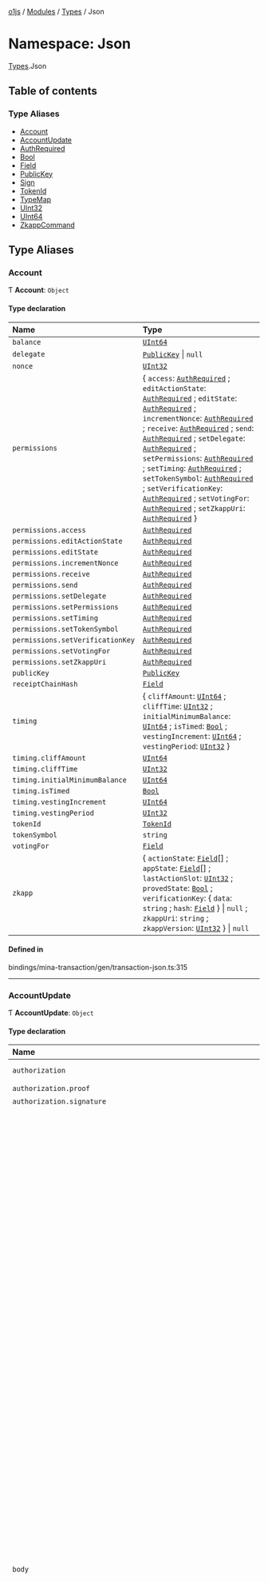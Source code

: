 [o1js](../README.md) / [Modules](../modules.md) / [Types](Types.md) / Json

# Namespace: Json

[Types](Types.md).Json

## Table of contents

### Type Aliases

- [Account](Types.Json.md#account)
- [AccountUpdate](Types.Json.md#accountupdate)
- [AuthRequired](Types.Json.md#authrequired)
- [Bool](Types.Json.md#bool)
- [Field](Types.Json.md#field)
- [PublicKey](Types.Json.md#publickey)
- [Sign](Types.Json.md#sign)
- [TokenId](Types.Json.md#tokenid)
- [TypeMap](Types.Json.md#typemap)
- [UInt32](Types.Json.md#uint32)
- [UInt64](Types.Json.md#uint64)
- [ZkappCommand](Types.Json.md#zkappcommand)

## Type Aliases

### Account

Ƭ **Account**: `Object`

#### Type declaration

| Name | Type |
| :------ | :------ |
| `balance` | [`UInt64`](Types.Json.md#uint64) |
| `delegate` | [`PublicKey`](Types.Json.md#publickey) \| ``null`` |
| `nonce` | [`UInt32`](Types.Json.md#uint32) |
| `permissions` | { `access`: [`AuthRequired`](Types.Json.md#authrequired) ; `editActionState`: [`AuthRequired`](Types.Json.md#authrequired) ; `editState`: [`AuthRequired`](Types.Json.md#authrequired) ; `incrementNonce`: [`AuthRequired`](Types.Json.md#authrequired) ; `receive`: [`AuthRequired`](Types.Json.md#authrequired) ; `send`: [`AuthRequired`](Types.Json.md#authrequired) ; `setDelegate`: [`AuthRequired`](Types.Json.md#authrequired) ; `setPermissions`: [`AuthRequired`](Types.Json.md#authrequired) ; `setTiming`: [`AuthRequired`](Types.Json.md#authrequired) ; `setTokenSymbol`: [`AuthRequired`](Types.Json.md#authrequired) ; `setVerificationKey`: [`AuthRequired`](Types.Json.md#authrequired) ; `setVotingFor`: [`AuthRequired`](Types.Json.md#authrequired) ; `setZkappUri`: [`AuthRequired`](Types.Json.md#authrequired)  } |
| `permissions.access` | [`AuthRequired`](Types.Json.md#authrequired) |
| `permissions.editActionState` | [`AuthRequired`](Types.Json.md#authrequired) |
| `permissions.editState` | [`AuthRequired`](Types.Json.md#authrequired) |
| `permissions.incrementNonce` | [`AuthRequired`](Types.Json.md#authrequired) |
| `permissions.receive` | [`AuthRequired`](Types.Json.md#authrequired) |
| `permissions.send` | [`AuthRequired`](Types.Json.md#authrequired) |
| `permissions.setDelegate` | [`AuthRequired`](Types.Json.md#authrequired) |
| `permissions.setPermissions` | [`AuthRequired`](Types.Json.md#authrequired) |
| `permissions.setTiming` | [`AuthRequired`](Types.Json.md#authrequired) |
| `permissions.setTokenSymbol` | [`AuthRequired`](Types.Json.md#authrequired) |
| `permissions.setVerificationKey` | [`AuthRequired`](Types.Json.md#authrequired) |
| `permissions.setVotingFor` | [`AuthRequired`](Types.Json.md#authrequired) |
| `permissions.setZkappUri` | [`AuthRequired`](Types.Json.md#authrequired) |
| `publicKey` | [`PublicKey`](Types.Json.md#publickey) |
| `receiptChainHash` | [`Field`](Types.Json.md#field) |
| `timing` | { `cliffAmount`: [`UInt64`](Types.Json.md#uint64) ; `cliffTime`: [`UInt32`](Types.Json.md#uint32) ; `initialMinimumBalance`: [`UInt64`](Types.Json.md#uint64) ; `isTimed`: [`Bool`](Types.Json.md#bool) ; `vestingIncrement`: [`UInt64`](Types.Json.md#uint64) ; `vestingPeriod`: [`UInt32`](Types.Json.md#uint32)  } |
| `timing.cliffAmount` | [`UInt64`](Types.Json.md#uint64) |
| `timing.cliffTime` | [`UInt32`](Types.Json.md#uint32) |
| `timing.initialMinimumBalance` | [`UInt64`](Types.Json.md#uint64) |
| `timing.isTimed` | [`Bool`](Types.Json.md#bool) |
| `timing.vestingIncrement` | [`UInt64`](Types.Json.md#uint64) |
| `timing.vestingPeriod` | [`UInt32`](Types.Json.md#uint32) |
| `tokenId` | [`TokenId`](Types.Json.md#tokenid) |
| `tokenSymbol` | `string` |
| `votingFor` | [`Field`](Types.Json.md#field) |
| `zkapp` | { `actionState`: [`Field`](Types.Json.md#field)[] ; `appState`: [`Field`](Types.Json.md#field)[] ; `lastActionSlot`: [`UInt32`](Types.Json.md#uint32) ; `provedState`: [`Bool`](Types.Json.md#bool) ; `verificationKey`: { `data`: `string` ; `hash`: [`Field`](Types.Json.md#field)  } \| ``null`` ; `zkappUri`: `string` ; `zkappVersion`: [`UInt32`](Types.Json.md#uint32)  } \| ``null`` |

#### Defined in

bindings/mina-transaction/gen/transaction-json.ts:315

___

### AccountUpdate

Ƭ **AccountUpdate**: `Object`

#### Type declaration

| Name | Type |
| :------ | :------ |
| `authorization` | { `proof`: `string` \| ``null`` ; `signature`: `string` \| ``null``  } |
| `authorization.proof` | `string` \| ``null`` |
| `authorization.signature` | `string` \| ``null`` |
| `body` | { `actions`: [`Field`](Types.Json.md#field)[][] ; `authorizationKind`: { `isProved`: [`Bool`](Types.Json.md#bool) ; `isSigned`: [`Bool`](Types.Json.md#bool) ; `verificationKeyHash`: [`Field`](Types.Json.md#field)  } ; `balanceChange`: { `magnitude`: [`UInt64`](Types.Json.md#uint64) ; `sgn`: [`Sign`](Types.Json.md#sign)  } ; `callData`: [`Field`](Types.Json.md#field) ; `callDepth`: `number` ; `events`: [`Field`](Types.Json.md#field)[][] ; `implicitAccountCreationFee`: [`Bool`](Types.Json.md#bool) ; `incrementNonce`: [`Bool`](Types.Json.md#bool) ; `mayUseToken`: { `inheritFromParent`: [`Bool`](Types.Json.md#bool) ; `parentsOwnToken`: [`Bool`](Types.Json.md#bool)  } ; `preconditions`: { `account`: { `actionState`: [`Field`](Types.Json.md#field) \| ``null`` ; `balance`: { `lower`: [`UInt64`](Types.Json.md#uint64) ; `upper`: [`UInt64`](Types.Json.md#uint64)  } \| ``null`` ; `delegate`: [`PublicKey`](Types.Json.md#publickey) \| ``null`` ; `isNew`: [`Bool`](Types.Json.md#bool) \| ``null`` ; `nonce`: { `lower`: [`UInt32`](Types.Json.md#uint32) ; `upper`: [`UInt32`](Types.Json.md#uint32)  } \| ``null`` ; `provedState`: [`Bool`](Types.Json.md#bool) \| ``null`` ; `receiptChainHash`: [`Field`](Types.Json.md#field) \| ``null`` ; `state`: ([`Field`](Types.Json.md#field) \| ``null``)[]  } ; `network`: { `blockchainLength`: { `lower`: [`UInt32`](Types.Json.md#uint32) ; `upper`: [`UInt32`](Types.Json.md#uint32)  } \| ``null`` ; `globalSlotSinceGenesis`: { `lower`: [`UInt32`](Types.Json.md#uint32) ; `upper`: [`UInt32`](Types.Json.md#uint32)  } \| ``null`` ; `minWindowDensity`: { `lower`: [`UInt32`](Types.Json.md#uint32) ; `upper`: [`UInt32`](Types.Json.md#uint32)  } \| ``null`` ; `nextEpochData`: { `epochLength`: { `lower`: [`UInt32`](Types.Json.md#uint32) ; `upper`: [`UInt32`](Types.Json.md#uint32)  } \| ``null`` ; `ledger`: { `hash`: [`Field`](Types.Json.md#field) \| ``null`` ; `totalCurrency`: { `lower`: [`UInt64`](Types.Json.md#uint64) ; `upper`: [`UInt64`](Types.Json.md#uint64)  } \| ``null``  } ; `lockCheckpoint`: [`Field`](Types.Json.md#field) \| ``null`` ; `seed`: [`Field`](Types.Json.md#field) \| ``null`` ; `startCheckpoint`: [`Field`](Types.Json.md#field) \| ``null``  } ; `snarkedLedgerHash`: [`Field`](Types.Json.md#field) \| ``null`` ; `stakingEpochData`: { `epochLength`: { `lower`: [`UInt32`](Types.Json.md#uint32) ; `upper`: [`UInt32`](Types.Json.md#uint32)  } \| ``null`` ; `ledger`: { `hash`: [`Field`](Types.Json.md#field) \| ``null`` ; `totalCurrency`: { `lower`: [`UInt64`](Types.Json.md#uint64) ; `upper`: [`UInt64`](Types.Json.md#uint64)  } \| ``null``  } ; `lockCheckpoint`: [`Field`](Types.Json.md#field) \| ``null`` ; `seed`: [`Field`](Types.Json.md#field) \| ``null`` ; `startCheckpoint`: [`Field`](Types.Json.md#field) \| ``null``  } ; `totalCurrency`: { `lower`: [`UInt64`](Types.Json.md#uint64) ; `upper`: [`UInt64`](Types.Json.md#uint64)  } \| ``null``  } ; `validWhile`: { `lower`: [`UInt32`](Types.Json.md#uint32) ; `upper`: [`UInt32`](Types.Json.md#uint32)  } \| ``null``  } ; `publicKey`: [`PublicKey`](Types.Json.md#publickey) ; `tokenId`: [`TokenId`](Types.Json.md#tokenid) ; `update`: { `appState`: ([`Field`](Types.Json.md#field) \| ``null``)[] ; `delegate`: [`PublicKey`](Types.Json.md#publickey) \| ``null`` ; `permissions`: { `access`: [`AuthRequired`](Types.Json.md#authrequired) ; `editActionState`: [`AuthRequired`](Types.Json.md#authrequired) ; `editState`: [`AuthRequired`](Types.Json.md#authrequired) ; `incrementNonce`: [`AuthRequired`](Types.Json.md#authrequired) ; `receive`: [`AuthRequired`](Types.Json.md#authrequired) ; `send`: [`AuthRequired`](Types.Json.md#authrequired) ; `setDelegate`: [`AuthRequired`](Types.Json.md#authrequired) ; `setPermissions`: [`AuthRequired`](Types.Json.md#authrequired) ; `setTiming`: [`AuthRequired`](Types.Json.md#authrequired) ; `setTokenSymbol`: [`AuthRequired`](Types.Json.md#authrequired) ; `setVerificationKey`: [`AuthRequired`](Types.Json.md#authrequired) ; `setVotingFor`: [`AuthRequired`](Types.Json.md#authrequired) ; `setZkappUri`: [`AuthRequired`](Types.Json.md#authrequired)  } \| ``null`` ; `timing`: { `cliffAmount`: [`UInt64`](Types.Json.md#uint64) ; `cliffTime`: [`UInt32`](Types.Json.md#uint32) ; `initialMinimumBalance`: [`UInt64`](Types.Json.md#uint64) ; `vestingIncrement`: [`UInt64`](Types.Json.md#uint64) ; `vestingPeriod`: [`UInt32`](Types.Json.md#uint32)  } \| ``null`` ; `tokenSymbol`: `string` \| ``null`` ; `verificationKey`: { `data`: `string` ; `hash`: [`Field`](Types.Json.md#field)  } \| ``null`` ; `votingFor`: [`Field`](Types.Json.md#field) \| ``null`` ; `zkappUri`: `string` \| ``null``  } ; `useFullCommitment`: [`Bool`](Types.Json.md#bool)  } |
| `body.actions` | [`Field`](Types.Json.md#field)[][] |
| `body.authorizationKind` | { `isProved`: [`Bool`](Types.Json.md#bool) ; `isSigned`: [`Bool`](Types.Json.md#bool) ; `verificationKeyHash`: [`Field`](Types.Json.md#field)  } |
| `body.authorizationKind.isProved` | [`Bool`](Types.Json.md#bool) |
| `body.authorizationKind.isSigned` | [`Bool`](Types.Json.md#bool) |
| `body.authorizationKind.verificationKeyHash` | [`Field`](Types.Json.md#field) |
| `body.balanceChange` | { `magnitude`: [`UInt64`](Types.Json.md#uint64) ; `sgn`: [`Sign`](Types.Json.md#sign)  } |
| `body.balanceChange.magnitude` | [`UInt64`](Types.Json.md#uint64) |
| `body.balanceChange.sgn` | [`Sign`](Types.Json.md#sign) |
| `body.callData` | [`Field`](Types.Json.md#field) |
| `body.callDepth` | `number` |
| `body.events` | [`Field`](Types.Json.md#field)[][] |
| `body.implicitAccountCreationFee` | [`Bool`](Types.Json.md#bool) |
| `body.incrementNonce` | [`Bool`](Types.Json.md#bool) |
| `body.mayUseToken` | { `inheritFromParent`: [`Bool`](Types.Json.md#bool) ; `parentsOwnToken`: [`Bool`](Types.Json.md#bool)  } |
| `body.mayUseToken.inheritFromParent` | [`Bool`](Types.Json.md#bool) |
| `body.mayUseToken.parentsOwnToken` | [`Bool`](Types.Json.md#bool) |
| `body.preconditions` | { `account`: { `actionState`: [`Field`](Types.Json.md#field) \| ``null`` ; `balance`: { `lower`: [`UInt64`](Types.Json.md#uint64) ; `upper`: [`UInt64`](Types.Json.md#uint64)  } \| ``null`` ; `delegate`: [`PublicKey`](Types.Json.md#publickey) \| ``null`` ; `isNew`: [`Bool`](Types.Json.md#bool) \| ``null`` ; `nonce`: { `lower`: [`UInt32`](Types.Json.md#uint32) ; `upper`: [`UInt32`](Types.Json.md#uint32)  } \| ``null`` ; `provedState`: [`Bool`](Types.Json.md#bool) \| ``null`` ; `receiptChainHash`: [`Field`](Types.Json.md#field) \| ``null`` ; `state`: ([`Field`](Types.Json.md#field) \| ``null``)[]  } ; `network`: { `blockchainLength`: { `lower`: [`UInt32`](Types.Json.md#uint32) ; `upper`: [`UInt32`](Types.Json.md#uint32)  } \| ``null`` ; `globalSlotSinceGenesis`: { `lower`: [`UInt32`](Types.Json.md#uint32) ; `upper`: [`UInt32`](Types.Json.md#uint32)  } \| ``null`` ; `minWindowDensity`: { `lower`: [`UInt32`](Types.Json.md#uint32) ; `upper`: [`UInt32`](Types.Json.md#uint32)  } \| ``null`` ; `nextEpochData`: { `epochLength`: { `lower`: [`UInt32`](Types.Json.md#uint32) ; `upper`: [`UInt32`](Types.Json.md#uint32)  } \| ``null`` ; `ledger`: { `hash`: [`Field`](Types.Json.md#field) \| ``null`` ; `totalCurrency`: { `lower`: [`UInt64`](Types.Json.md#uint64) ; `upper`: [`UInt64`](Types.Json.md#uint64)  } \| ``null``  } ; `lockCheckpoint`: [`Field`](Types.Json.md#field) \| ``null`` ; `seed`: [`Field`](Types.Json.md#field) \| ``null`` ; `startCheckpoint`: [`Field`](Types.Json.md#field) \| ``null``  } ; `snarkedLedgerHash`: [`Field`](Types.Json.md#field) \| ``null`` ; `stakingEpochData`: { `epochLength`: { `lower`: [`UInt32`](Types.Json.md#uint32) ; `upper`: [`UInt32`](Types.Json.md#uint32)  } \| ``null`` ; `ledger`: { `hash`: [`Field`](Types.Json.md#field) \| ``null`` ; `totalCurrency`: { `lower`: [`UInt64`](Types.Json.md#uint64) ; `upper`: [`UInt64`](Types.Json.md#uint64)  } \| ``null``  } ; `lockCheckpoint`: [`Field`](Types.Json.md#field) \| ``null`` ; `seed`: [`Field`](Types.Json.md#field) \| ``null`` ; `startCheckpoint`: [`Field`](Types.Json.md#field) \| ``null``  } ; `totalCurrency`: { `lower`: [`UInt64`](Types.Json.md#uint64) ; `upper`: [`UInt64`](Types.Json.md#uint64)  } \| ``null``  } ; `validWhile`: { `lower`: [`UInt32`](Types.Json.md#uint32) ; `upper`: [`UInt32`](Types.Json.md#uint32)  } \| ``null``  } |
| `body.preconditions.account` | { `actionState`: [`Field`](Types.Json.md#field) \| ``null`` ; `balance`: { `lower`: [`UInt64`](Types.Json.md#uint64) ; `upper`: [`UInt64`](Types.Json.md#uint64)  } \| ``null`` ; `delegate`: [`PublicKey`](Types.Json.md#publickey) \| ``null`` ; `isNew`: [`Bool`](Types.Json.md#bool) \| ``null`` ; `nonce`: { `lower`: [`UInt32`](Types.Json.md#uint32) ; `upper`: [`UInt32`](Types.Json.md#uint32)  } \| ``null`` ; `provedState`: [`Bool`](Types.Json.md#bool) \| ``null`` ; `receiptChainHash`: [`Field`](Types.Json.md#field) \| ``null`` ; `state`: ([`Field`](Types.Json.md#field) \| ``null``)[]  } |
| `body.preconditions.account.actionState` | [`Field`](Types.Json.md#field) \| ``null`` |
| `body.preconditions.account.balance` | { `lower`: [`UInt64`](Types.Json.md#uint64) ; `upper`: [`UInt64`](Types.Json.md#uint64)  } \| ``null`` |
| `body.preconditions.account.delegate` | [`PublicKey`](Types.Json.md#publickey) \| ``null`` |
| `body.preconditions.account.isNew` | [`Bool`](Types.Json.md#bool) \| ``null`` |
| `body.preconditions.account.nonce` | { `lower`: [`UInt32`](Types.Json.md#uint32) ; `upper`: [`UInt32`](Types.Json.md#uint32)  } \| ``null`` |
| `body.preconditions.account.provedState` | [`Bool`](Types.Json.md#bool) \| ``null`` |
| `body.preconditions.account.receiptChainHash` | [`Field`](Types.Json.md#field) \| ``null`` |
| `body.preconditions.account.state` | ([`Field`](Types.Json.md#field) \| ``null``)[] |
| `body.preconditions.network` | { `blockchainLength`: { `lower`: [`UInt32`](Types.Json.md#uint32) ; `upper`: [`UInt32`](Types.Json.md#uint32)  } \| ``null`` ; `globalSlotSinceGenesis`: { `lower`: [`UInt32`](Types.Json.md#uint32) ; `upper`: [`UInt32`](Types.Json.md#uint32)  } \| ``null`` ; `minWindowDensity`: { `lower`: [`UInt32`](Types.Json.md#uint32) ; `upper`: [`UInt32`](Types.Json.md#uint32)  } \| ``null`` ; `nextEpochData`: { `epochLength`: { `lower`: [`UInt32`](Types.Json.md#uint32) ; `upper`: [`UInt32`](Types.Json.md#uint32)  } \| ``null`` ; `ledger`: { `hash`: [`Field`](Types.Json.md#field) \| ``null`` ; `totalCurrency`: { `lower`: [`UInt64`](Types.Json.md#uint64) ; `upper`: [`UInt64`](Types.Json.md#uint64)  } \| ``null``  } ; `lockCheckpoint`: [`Field`](Types.Json.md#field) \| ``null`` ; `seed`: [`Field`](Types.Json.md#field) \| ``null`` ; `startCheckpoint`: [`Field`](Types.Json.md#field) \| ``null``  } ; `snarkedLedgerHash`: [`Field`](Types.Json.md#field) \| ``null`` ; `stakingEpochData`: { `epochLength`: { `lower`: [`UInt32`](Types.Json.md#uint32) ; `upper`: [`UInt32`](Types.Json.md#uint32)  } \| ``null`` ; `ledger`: { `hash`: [`Field`](Types.Json.md#field) \| ``null`` ; `totalCurrency`: { `lower`: [`UInt64`](Types.Json.md#uint64) ; `upper`: [`UInt64`](Types.Json.md#uint64)  } \| ``null``  } ; `lockCheckpoint`: [`Field`](Types.Json.md#field) \| ``null`` ; `seed`: [`Field`](Types.Json.md#field) \| ``null`` ; `startCheckpoint`: [`Field`](Types.Json.md#field) \| ``null``  } ; `totalCurrency`: { `lower`: [`UInt64`](Types.Json.md#uint64) ; `upper`: [`UInt64`](Types.Json.md#uint64)  } \| ``null``  } |
| `body.preconditions.network.blockchainLength` | { `lower`: [`UInt32`](Types.Json.md#uint32) ; `upper`: [`UInt32`](Types.Json.md#uint32)  } \| ``null`` |
| `body.preconditions.network.globalSlotSinceGenesis` | { `lower`: [`UInt32`](Types.Json.md#uint32) ; `upper`: [`UInt32`](Types.Json.md#uint32)  } \| ``null`` |
| `body.preconditions.network.minWindowDensity` | { `lower`: [`UInt32`](Types.Json.md#uint32) ; `upper`: [`UInt32`](Types.Json.md#uint32)  } \| ``null`` |
| `body.preconditions.network.nextEpochData` | { `epochLength`: { `lower`: [`UInt32`](Types.Json.md#uint32) ; `upper`: [`UInt32`](Types.Json.md#uint32)  } \| ``null`` ; `ledger`: { `hash`: [`Field`](Types.Json.md#field) \| ``null`` ; `totalCurrency`: { `lower`: [`UInt64`](Types.Json.md#uint64) ; `upper`: [`UInt64`](Types.Json.md#uint64)  } \| ``null``  } ; `lockCheckpoint`: [`Field`](Types.Json.md#field) \| ``null`` ; `seed`: [`Field`](Types.Json.md#field) \| ``null`` ; `startCheckpoint`: [`Field`](Types.Json.md#field) \| ``null``  } |
| `body.preconditions.network.nextEpochData.epochLength` | { `lower`: [`UInt32`](Types.Json.md#uint32) ; `upper`: [`UInt32`](Types.Json.md#uint32)  } \| ``null`` |
| `body.preconditions.network.nextEpochData.ledger` | { `hash`: [`Field`](Types.Json.md#field) \| ``null`` ; `totalCurrency`: { `lower`: [`UInt64`](Types.Json.md#uint64) ; `upper`: [`UInt64`](Types.Json.md#uint64)  } \| ``null``  } |
| `body.preconditions.network.nextEpochData.ledger.hash` | [`Field`](Types.Json.md#field) \| ``null`` |
| `body.preconditions.network.nextEpochData.ledger.totalCurrency` | { `lower`: [`UInt64`](Types.Json.md#uint64) ; `upper`: [`UInt64`](Types.Json.md#uint64)  } \| ``null`` |
| `body.preconditions.network.nextEpochData.lockCheckpoint` | [`Field`](Types.Json.md#field) \| ``null`` |
| `body.preconditions.network.nextEpochData.seed` | [`Field`](Types.Json.md#field) \| ``null`` |
| `body.preconditions.network.nextEpochData.startCheckpoint` | [`Field`](Types.Json.md#field) \| ``null`` |
| `body.preconditions.network.snarkedLedgerHash` | [`Field`](Types.Json.md#field) \| ``null`` |
| `body.preconditions.network.stakingEpochData` | { `epochLength`: { `lower`: [`UInt32`](Types.Json.md#uint32) ; `upper`: [`UInt32`](Types.Json.md#uint32)  } \| ``null`` ; `ledger`: { `hash`: [`Field`](Types.Json.md#field) \| ``null`` ; `totalCurrency`: { `lower`: [`UInt64`](Types.Json.md#uint64) ; `upper`: [`UInt64`](Types.Json.md#uint64)  } \| ``null``  } ; `lockCheckpoint`: [`Field`](Types.Json.md#field) \| ``null`` ; `seed`: [`Field`](Types.Json.md#field) \| ``null`` ; `startCheckpoint`: [`Field`](Types.Json.md#field) \| ``null``  } |
| `body.preconditions.network.stakingEpochData.epochLength` | { `lower`: [`UInt32`](Types.Json.md#uint32) ; `upper`: [`UInt32`](Types.Json.md#uint32)  } \| ``null`` |
| `body.preconditions.network.stakingEpochData.ledger` | { `hash`: [`Field`](Types.Json.md#field) \| ``null`` ; `totalCurrency`: { `lower`: [`UInt64`](Types.Json.md#uint64) ; `upper`: [`UInt64`](Types.Json.md#uint64)  } \| ``null``  } |
| `body.preconditions.network.stakingEpochData.ledger.hash` | [`Field`](Types.Json.md#field) \| ``null`` |
| `body.preconditions.network.stakingEpochData.ledger.totalCurrency` | { `lower`: [`UInt64`](Types.Json.md#uint64) ; `upper`: [`UInt64`](Types.Json.md#uint64)  } \| ``null`` |
| `body.preconditions.network.stakingEpochData.lockCheckpoint` | [`Field`](Types.Json.md#field) \| ``null`` |
| `body.preconditions.network.stakingEpochData.seed` | [`Field`](Types.Json.md#field) \| ``null`` |
| `body.preconditions.network.stakingEpochData.startCheckpoint` | [`Field`](Types.Json.md#field) \| ``null`` |
| `body.preconditions.network.totalCurrency` | { `lower`: [`UInt64`](Types.Json.md#uint64) ; `upper`: [`UInt64`](Types.Json.md#uint64)  } \| ``null`` |
| `body.preconditions.validWhile` | { `lower`: [`UInt32`](Types.Json.md#uint32) ; `upper`: [`UInt32`](Types.Json.md#uint32)  } \| ``null`` |
| `body.publicKey` | [`PublicKey`](Types.Json.md#publickey) |
| `body.tokenId` | [`TokenId`](Types.Json.md#tokenid) |
| `body.update` | { `appState`: ([`Field`](Types.Json.md#field) \| ``null``)[] ; `delegate`: [`PublicKey`](Types.Json.md#publickey) \| ``null`` ; `permissions`: { `access`: [`AuthRequired`](Types.Json.md#authrequired) ; `editActionState`: [`AuthRequired`](Types.Json.md#authrequired) ; `editState`: [`AuthRequired`](Types.Json.md#authrequired) ; `incrementNonce`: [`AuthRequired`](Types.Json.md#authrequired) ; `receive`: [`AuthRequired`](Types.Json.md#authrequired) ; `send`: [`AuthRequired`](Types.Json.md#authrequired) ; `setDelegate`: [`AuthRequired`](Types.Json.md#authrequired) ; `setPermissions`: [`AuthRequired`](Types.Json.md#authrequired) ; `setTiming`: [`AuthRequired`](Types.Json.md#authrequired) ; `setTokenSymbol`: [`AuthRequired`](Types.Json.md#authrequired) ; `setVerificationKey`: [`AuthRequired`](Types.Json.md#authrequired) ; `setVotingFor`: [`AuthRequired`](Types.Json.md#authrequired) ; `setZkappUri`: [`AuthRequired`](Types.Json.md#authrequired)  } \| ``null`` ; `timing`: { `cliffAmount`: [`UInt64`](Types.Json.md#uint64) ; `cliffTime`: [`UInt32`](Types.Json.md#uint32) ; `initialMinimumBalance`: [`UInt64`](Types.Json.md#uint64) ; `vestingIncrement`: [`UInt64`](Types.Json.md#uint64) ; `vestingPeriod`: [`UInt32`](Types.Json.md#uint32)  } \| ``null`` ; `tokenSymbol`: `string` \| ``null`` ; `verificationKey`: { `data`: `string` ; `hash`: [`Field`](Types.Json.md#field)  } \| ``null`` ; `votingFor`: [`Field`](Types.Json.md#field) \| ``null`` ; `zkappUri`: `string` \| ``null``  } |
| `body.update.appState` | ([`Field`](Types.Json.md#field) \| ``null``)[] |
| `body.update.delegate` | [`PublicKey`](Types.Json.md#publickey) \| ``null`` |
| `body.update.permissions` | { `access`: [`AuthRequired`](Types.Json.md#authrequired) ; `editActionState`: [`AuthRequired`](Types.Json.md#authrequired) ; `editState`: [`AuthRequired`](Types.Json.md#authrequired) ; `incrementNonce`: [`AuthRequired`](Types.Json.md#authrequired) ; `receive`: [`AuthRequired`](Types.Json.md#authrequired) ; `send`: [`AuthRequired`](Types.Json.md#authrequired) ; `setDelegate`: [`AuthRequired`](Types.Json.md#authrequired) ; `setPermissions`: [`AuthRequired`](Types.Json.md#authrequired) ; `setTiming`: [`AuthRequired`](Types.Json.md#authrequired) ; `setTokenSymbol`: [`AuthRequired`](Types.Json.md#authrequired) ; `setVerificationKey`: [`AuthRequired`](Types.Json.md#authrequired) ; `setVotingFor`: [`AuthRequired`](Types.Json.md#authrequired) ; `setZkappUri`: [`AuthRequired`](Types.Json.md#authrequired)  } \| ``null`` |
| `body.update.timing` | { `cliffAmount`: [`UInt64`](Types.Json.md#uint64) ; `cliffTime`: [`UInt32`](Types.Json.md#uint32) ; `initialMinimumBalance`: [`UInt64`](Types.Json.md#uint64) ; `vestingIncrement`: [`UInt64`](Types.Json.md#uint64) ; `vestingPeriod`: [`UInt32`](Types.Json.md#uint32)  } \| ``null`` |
| `body.update.tokenSymbol` | `string` \| ``null`` |
| `body.update.verificationKey` | { `data`: `string` ; `hash`: [`Field`](Types.Json.md#field)  } \| ``null`` |
| `body.update.votingFor` | [`Field`](Types.Json.md#field) \| ``null`` |
| `body.update.zkappUri` | `string` \| ``null`` |
| `body.useFullCommitment` | [`Bool`](Types.Json.md#bool) |

#### Defined in

bindings/mina-transaction/gen/transaction-json.ts:178

___

### AuthRequired

Ƭ **AuthRequired**: ``"Signature"`` \| ``"Proof"`` \| ``"Either"`` \| ``"None"`` \| ``"Impossible"``

#### Defined in

bindings/mina-transaction/transaction-leaves-json.ts:9

___

### Bool

Ƭ **Bool**: `boolean`

#### Defined in

bindings/mina-transaction/transaction-leaves-json.ts:4

___

### Field

Ƭ **Field**: `string`

#### Defined in

bindings/mina-transaction/transaction-leaves-json.ts:3

___

### PublicKey

Ƭ **PublicKey**: `string`

#### Defined in

bindings/mina-transaction/transaction-leaves-json.ts:7

___

### Sign

Ƭ **Sign**: ``"Positive"`` \| ``"Negative"``

#### Defined in

bindings/mina-transaction/transaction-leaves-json.ts:8

___

### TokenId

Ƭ **TokenId**: [`Field`](Types.Json.md#field)

#### Defined in

bindings/mina-transaction/transaction-leaves-json.ts:10

___

### TypeMap

Ƭ **TypeMap**: `Object`

#### Type declaration

| Name | Type |
| :------ | :------ |
| `AuthRequired` | [`AuthRequired`](Types.Json.md#authrequired) |
| `Bool` | [`Bool`](Types.Json.md#bool) |
| `Field` | [`Field`](Types.Json.md#field) |
| `PublicKey` | [`PublicKey`](Types.Json.md#publickey) |
| `Sign` | [`Sign`](Types.Json.md#sign) |
| `TokenId` | [`TokenId`](Types.Json.md#tokenid) |
| `UInt32` | [`UInt32`](Types.Json.md#uint32) |
| `UInt64` | [`UInt64`](Types.Json.md#uint64) |

#### Defined in

bindings/mina-transaction/gen/transaction-json.ts:18

___

### UInt32

Ƭ **UInt32**: `string`

#### Defined in

bindings/mina-transaction/transaction-leaves-json.ts:6

___

### UInt64

Ƭ **UInt64**: `string`

#### Defined in

bindings/mina-transaction/transaction-leaves-json.ts:5

___

### ZkappCommand

Ƭ **ZkappCommand**: `Object`

#### Type declaration

| Name | Type |
| :------ | :------ |
| `accountUpdates` | { `authorization`: { `proof`: `string` \| ``null`` ; `signature`: `string` \| ``null``  } ; `body`: { `actions`: [`Field`](Types.Json.md#field)[][] ; `authorizationKind`: { `isProved`: [`Bool`](Types.Json.md#bool) ; `isSigned`: [`Bool`](Types.Json.md#bool) ; `verificationKeyHash`: [`Field`](Types.Json.md#field)  } ; `balanceChange`: { `magnitude`: [`UInt64`](Types.Json.md#uint64) ; `sgn`: [`Sign`](Types.Json.md#sign)  } ; `callData`: [`Field`](Types.Json.md#field) ; `callDepth`: `number` ; `events`: [`Field`](Types.Json.md#field)[][] ; `implicitAccountCreationFee`: [`Bool`](Types.Json.md#bool) ; `incrementNonce`: [`Bool`](Types.Json.md#bool) ; `mayUseToken`: { `inheritFromParent`: [`Bool`](Types.Json.md#bool) ; `parentsOwnToken`: [`Bool`](Types.Json.md#bool)  } ; `preconditions`: { `account`: { `actionState`: [`Field`](Types.Json.md#field) \| ``null`` ; `balance`: { `lower`: [`UInt64`](Types.Json.md#uint64) ; `upper`: [`UInt64`](Types.Json.md#uint64)  } \| ``null`` ; `delegate`: [`PublicKey`](Types.Json.md#publickey) \| ``null`` ; `isNew`: [`Bool`](Types.Json.md#bool) \| ``null`` ; `nonce`: { `lower`: [`UInt32`](Types.Json.md#uint32) ; `upper`: [`UInt32`](Types.Json.md#uint32)  } \| ``null`` ; `provedState`: [`Bool`](Types.Json.md#bool) \| ``null`` ; `receiptChainHash`: [`Field`](Types.Json.md#field) \| ``null`` ; `state`: ([`Field`](Types.Json.md#field) \| ``null``)[]  } ; `network`: { `blockchainLength`: { `lower`: [`UInt32`](Types.Json.md#uint32) ; `upper`: [`UInt32`](Types.Json.md#uint32)  } \| ``null`` ; `globalSlotSinceGenesis`: { `lower`: [`UInt32`](Types.Json.md#uint32) ; `upper`: [`UInt32`](Types.Json.md#uint32)  } \| ``null`` ; `minWindowDensity`: { `lower`: [`UInt32`](Types.Json.md#uint32) ; `upper`: [`UInt32`](Types.Json.md#uint32)  } \| ``null`` ; `nextEpochData`: { `epochLength`: { `lower`: [`UInt32`](Types.Json.md#uint32) ; `upper`: [`UInt32`](Types.Json.md#uint32)  } \| ``null`` ; `ledger`: { `hash`: [`Field`](Types.Json.md#field) \| ``null`` ; `totalCurrency`: { `lower`: [`UInt64`](Types.Json.md#uint64) ; `upper`: [`UInt64`](Types.Json.md#uint64)  } \| ``null``  } ; `lockCheckpoint`: [`Field`](Types.Json.md#field) \| ``null`` ; `seed`: [`Field`](Types.Json.md#field) \| ``null`` ; `startCheckpoint`: [`Field`](Types.Json.md#field) \| ``null``  } ; `snarkedLedgerHash`: [`Field`](Types.Json.md#field) \| ``null`` ; `stakingEpochData`: { `epochLength`: { `lower`: [`UInt32`](Types.Json.md#uint32) ; `upper`: [`UInt32`](Types.Json.md#uint32)  } \| ``null`` ; `ledger`: { `hash`: [`Field`](Types.Json.md#field) \| ``null`` ; `totalCurrency`: { `lower`: [`UInt64`](Types.Json.md#uint64) ; `upper`: [`UInt64`](Types.Json.md#uint64)  } \| ``null``  } ; `lockCheckpoint`: [`Field`](Types.Json.md#field) \| ``null`` ; `seed`: [`Field`](Types.Json.md#field) \| ``null`` ; `startCheckpoint`: [`Field`](Types.Json.md#field) \| ``null``  } ; `totalCurrency`: { `lower`: [`UInt64`](Types.Json.md#uint64) ; `upper`: [`UInt64`](Types.Json.md#uint64)  } \| ``null``  } ; `validWhile`: { `lower`: [`UInt32`](Types.Json.md#uint32) ; `upper`: [`UInt32`](Types.Json.md#uint32)  } \| ``null``  } ; `publicKey`: [`PublicKey`](Types.Json.md#publickey) ; `tokenId`: [`TokenId`](Types.Json.md#tokenid) ; `update`: { `appState`: ([`Field`](Types.Json.md#field) \| ``null``)[] ; `delegate`: [`PublicKey`](Types.Json.md#publickey) \| ``null`` ; `permissions`: { `access`: [`AuthRequired`](Types.Json.md#authrequired) ; `editActionState`: [`AuthRequired`](Types.Json.md#authrequired) ; `editState`: [`AuthRequired`](Types.Json.md#authrequired) ; `incrementNonce`: [`AuthRequired`](Types.Json.md#authrequired) ; `receive`: [`AuthRequired`](Types.Json.md#authrequired) ; `send`: [`AuthRequired`](Types.Json.md#authrequired) ; `setDelegate`: [`AuthRequired`](Types.Json.md#authrequired) ; `setPermissions`: [`AuthRequired`](Types.Json.md#authrequired) ; `setTiming`: [`AuthRequired`](Types.Json.md#authrequired) ; `setTokenSymbol`: [`AuthRequired`](Types.Json.md#authrequired) ; `setVerificationKey`: [`AuthRequired`](Types.Json.md#authrequired) ; `setVotingFor`: [`AuthRequired`](Types.Json.md#authrequired) ; `setZkappUri`: [`AuthRequired`](Types.Json.md#authrequired)  } \| ``null`` ; `timing`: { `cliffAmount`: [`UInt64`](Types.Json.md#uint64) ; `cliffTime`: [`UInt32`](Types.Json.md#uint32) ; `initialMinimumBalance`: [`UInt64`](Types.Json.md#uint64) ; `vestingIncrement`: [`UInt64`](Types.Json.md#uint64) ; `vestingPeriod`: [`UInt32`](Types.Json.md#uint32)  } \| ``null`` ; `tokenSymbol`: `string` \| ``null`` ; `verificationKey`: { `data`: `string` ; `hash`: [`Field`](Types.Json.md#field)  } \| ``null`` ; `votingFor`: [`Field`](Types.Json.md#field) \| ``null`` ; `zkappUri`: `string` \| ``null``  } ; `useFullCommitment`: [`Bool`](Types.Json.md#bool)  }  }[] |
| `feePayer` | { `authorization`: `string` ; `body`: { `fee`: [`UInt64`](Types.Json.md#uint64) ; `nonce`: [`UInt32`](Types.Json.md#uint32) ; `publicKey`: [`PublicKey`](Types.Json.md#publickey) ; `validUntil`: [`UInt32`](Types.Json.md#uint32) \| ``null``  }  } |
| `feePayer.authorization` | `string` |
| `feePayer.body` | { `fee`: [`UInt64`](Types.Json.md#uint64) ; `nonce`: [`UInt32`](Types.Json.md#uint32) ; `publicKey`: [`PublicKey`](Types.Json.md#publickey) ; `validUntil`: [`UInt32`](Types.Json.md#uint32) \| ``null``  } |
| `feePayer.body.fee` | [`UInt64`](Types.Json.md#uint64) |
| `feePayer.body.nonce` | [`UInt32`](Types.Json.md#uint32) |
| `feePayer.body.publicKey` | [`PublicKey`](Types.Json.md#publickey) |
| `feePayer.body.validUntil` | [`UInt32`](Types.Json.md#uint32) \| ``null`` |
| `memo` | `string` |

#### Defined in

bindings/mina-transaction/gen/transaction-json.ts:29
